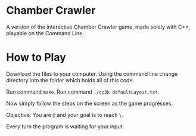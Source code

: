 # Chamber Crawler
A version of the interactive Chamber Crawler game, made solely with C++, playable on the Command Line.

# How to Play
Download the files to your computer. Using the command line change directory into the folder which holds all of this code. 

Run command `make`.
Run command `./cc3k defaultLayout.txt`.

Now simply follow the steps on the screen as the game progresses.

Objective: You are `@` and your goal is to reach `\`.

Every turn the program is waiting for your input.
